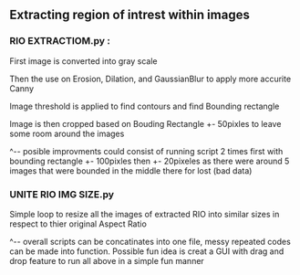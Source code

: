 



## Extracting region of intrest within images

### RIO EXTRACTIOM.py :

First image is converted into gray scale

Then the use on Erosion, Dilation, and GaussianBlur to apply more accurite Canny

Image threshold is applied to find contours and find Bounding rectangle

Image is then cropped based on Bouding Rectangle +- 50pixles to leave some room around the images


^-- posible improvments could consist of running script 2 times first with bounding rectangle +- 100pixles then +- 20pixeles as there were around 5 images that were         bounded in the middle there for lost (bad data)


### UNITE RIO IMG SIZE.py
Simple loop to resize all the images of extracted RIO into similar sizes in respect to thier original Aspect Ratio 



^-- overall scripts can be concatinates into one file, messy repeated codes can be made into function. Possible fun idea is creat a GUI with drag and drop feature to run     all above in a simple fun manner 
